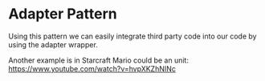 ﻿Adapter Pattern
===============

Using this pattern we can easily integrate third party code into our code by using the adapter wrapper.

Another example is in Starcraft Mario could be an unit: https://www.youtube.com/watch?v=hvpXKZhNINc